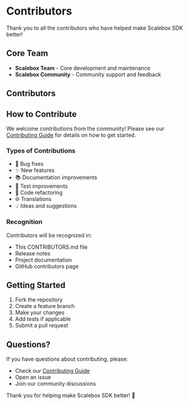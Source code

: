 # Contributors

Thank you to all the contributors who have helped make Scalebox SDK better!

## Core Team

- **Scalebox Team** - Core development and maintenance
- **Scalebox Community** - Community support and feedback

## Contributors

<!-- Add contributors here as they contribute to the project -->

## How to Contribute

We welcome contributions from the community! Please see our [Contributing Guide](.github/CONTRIBUTING.md) for details on how to get started.

### Types of Contributions

- 🐛 Bug fixes
- ✨ New features
- 📚 Documentation improvements
- 🧪 Test improvements
- 🔧 Code refactoring
- 🌐 Translations
- 💡 Ideas and suggestions

### Recognition

Contributors will be recognized in:
- This CONTRIBUTORS.md file
- Release notes
- Project documentation
- GitHub contributors page

## Getting Started

1. Fork the repository
2. Create a feature branch
3. Make your changes
4. Add tests if applicable
5. Submit a pull request

## Questions?

If you have questions about contributing, please:
- Check our [Contributing Guide](.github/CONTRIBUTING.md)
- Open an issue
- Join our community discussions

Thank you for helping make Scalebox SDK better! 🚀
